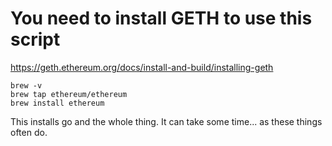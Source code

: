 # You need to install GETH to use this script

https://geth.ethereum.org/docs/install-and-build/installing-geth

```
brew -v
brew tap ethereum/ethereum
brew install ethereum

```

This installs go and the whole thing. It can take some time... as these things often do.
